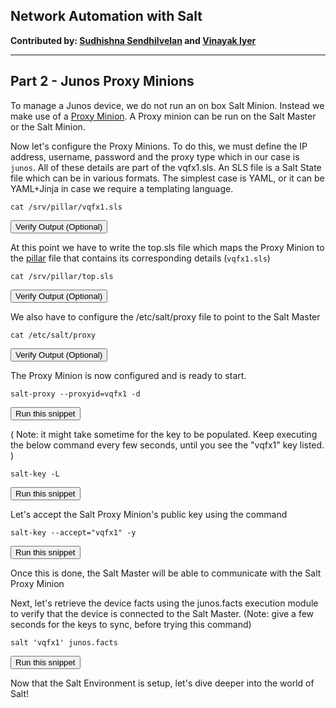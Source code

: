 ## Network Automation with Salt

**Contributed by: [Sudhishna Sendhilvelan](https://github.com/Sudhishna) and [Vinayak Iyer](https://github.com/vinayak-skywalker)**

---

## Part 2 - Junos Proxy Minions

To manage a Junos device, we do not run an on box Salt Minion. Instead we make use of a [Proxy Minion](https://docs.saltstack.com/en/latest/topics/proxyminion/index.html). A Proxy minion can be run on the Salt Master or the Salt Minion.

Now let's configure the Proxy Minions. To do this, we must define the IP address, username, password and the proxy type which in our case is `junos`. All of these details are part of the vqfx1.sls. An SLS file is a Salt State file which can be in various formats. The simplest case is YAML, or it can be YAML+Jinja in case we require a templating language.
```
cat /srv/pillar/vqfx1.sls
```
<button type="button" class="btn btn-primary btn-sm" onclick="runSnippetInTab('salt1', 0)">Verify Output (Optional)</button>


At this point we have to write the top.sls file which maps the Proxy Minion to the [pillar](https://docs.saltstack.com/en/latest/topics/pillar/) file that contains its corresponding details (`vqfx1.sls`)
```
cat /srv/pillar/top.sls
```
<button type="button" class="btn btn-primary btn-sm" onclick="runSnippetInTab('salt1', 1)">Verify Output (Optional)</button>


We also have to configure the /etc/salt/proxy file to point to the Salt Master
```
cat /etc/salt/proxy
```
<button type="button" class="btn btn-primary btn-sm" onclick="runSnippetInTab('salt1', 2)">Verify Output (Optional)</button>

The Proxy Minion is now configured and is ready to start.
```
salt-proxy --proxyid=vqfx1 -d
```
<button type="button" class="btn btn-primary btn-sm" onclick="runSnippetInTab('salt1', this)">Run this snippet</button>

( Note: it might take sometime for the key to be populated. Keep executing the below command every few seconds, until you see the "vqfx1" key listed. )
```
salt-key -L
```
<button type="button" class="btn btn-primary btn-sm" onclick="runSnippetInTab('salt1', this)">Run this snippet</button>

Let's accept the Salt Proxy Minion's public key using the command
```
salt-key --accept="vqfx1" -y
```
<button type="button" class="btn btn-primary btn-sm" onclick="runSnippetInTab('salt1', this)">Run this snippet</button>

Once this is done, the Salt Master will be able to communicate with the Salt Proxy Minion

Next, let's retrieve the device facts using the junos.facts execution module to verify that the device is connected to the Salt Master.
(Note: give a few seconds for the keys to sync, before trying this command)
```
salt 'vqfx1' junos.facts
```
<button type="button" class="btn btn-primary btn-sm" onclick="runSnippetInTab('salt1', this)">Run this snippet</button>

Now that the Salt Environment is setup, let's dive deeper into the world of Salt!
